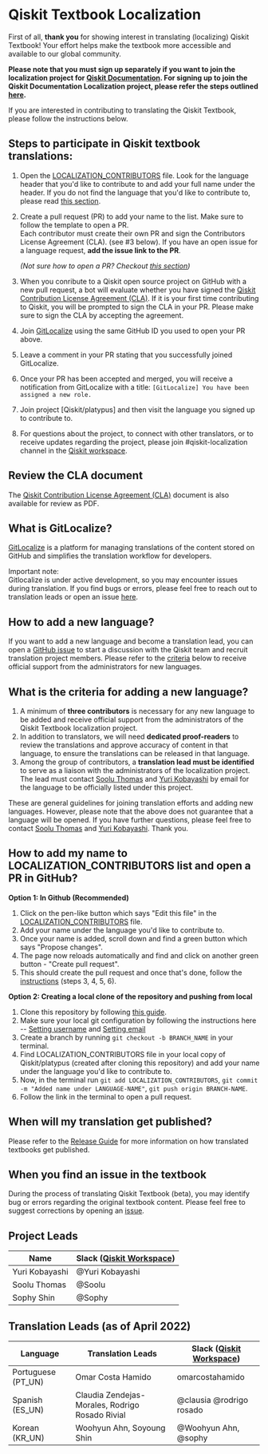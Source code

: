 # Qiskit Textbook Localization

First of all, **thank you** for showing interest in translating (localizing) Qiskit Textbook! Your effort helps make the textbook more accessible and available to our global community.

**Please note that you must sign up separately if you want to join the localization project for [Qiskit Documentation](https://qiskit.org/documentation/). For signing up to join the Qiskit Documentation Localization project, please refer the steps outlined [here](https://github.com/qiskit-community/qiskit-translations/blob/master/README.md).**

If you are interested in contributing to translating the Qiskit Textbook, please follow the instructions below.</br>

## Steps to participate in Qiskit textbook translations:

1. Open the [LOCALIZATION_CONTRIBUTORS](https://github.com/Qiskit/platypus/blob/main/LOCALIZATION_CONTRIBUTORS) file. Look for the language header that you'd like to contribute to and add your full name under the header. If you do not find the language that you'd like to contribute to, please read [this section](#how-to-add-a-new-language).<br/>
2. Create a pull request (PR) to add your name to the list. Make sure to follow the template to open a PR.<br/>
Each contributor must create their own PR and sign the Contributors License Agreement (CLA). (see #3 below).
If you have an open issue for a language request, **add the issue link to the PR**.

   _(Not sure how to open a PR? Checkout [this section](#how-to-add-my-name-to-textbook_contributors-list-and-open-a-pr-in-github))_
   
3. When you conribute to a Qiskit open source project on GitHub with a new pull request, a bot will evaluate whether you have signed the [Qiskit Contribution License Agreement (CLA)](https://qiskit.org/license/qiskit-cla.pdf). If it is your first time contributing to Qiskit, you will be prompted to sign the CLA in your PR. Please make sure to sign the CLA by accepting the agreement.<br/>
4. Join [GitLocalize](https://gitlocalize.com) using the same GitHub ID you used to open your PR above.  
5. Leave a comment in your PR stating that you successfully joined GitLocalize.
6. Once your PR has been accepted and merged, you will receive a notification from GitLocalize with a title: `[GitLocalize] You have been assigned a new role.`<br/>
7. Join project [Qiskit/platypus] and then visit the language you signed up to contribute to.<br/>
8. For questions about the project, to connect with other translators, or to receive updates regarding the project, please join #qiskit-localization channel in the [Qiskit workspace](https://qisk.it/join-slack). <br/>

## Review the CLA document

The [Qiskit Contribution License Agreement (CLA)](https://qiskit.org/license/qiskit-cla.pdf) document is also available for review as PDF.

## What is GitLocalize?

[GitLocalize](https://gitlocalize.com) is a platform for managing translations of the content stored on GitHub and simplifies the translation workflow for developers.

Important note:<br/>
Gitlocalize is under active development, so you may encounter issues during translation. If you find bugs or errors, please feel free to reach out to translation leads or open an issue [here](https://github.com/gitlocalize/gitlocalize-ibm/issues). 


## How to add a new language?

If you want to add a new language and become a translation lead, you can open a [GitHub issue](https://github.com/Qiskit/platypus/issues/new/choose) to start a discussion with the Qiskit team and recruit translation project members. Please refer to the [criteria](#what-is-the-criteria-for-adding-a-new-language) below to receive official support from the administrators for new languages.


## What is the criteria for adding a new language?

1. A minimum of **three contributors** is necessary for any new language to be added and receive official support from the administrators of the Qiskit Textbook localization project.<br/>
2. In addition to translators, we will need **dedicated proof-readers** to review the translations and approve accuracy of content in that language, to ensure the translations can be released in that language.<br/>
3. Among the group of contributors, a **translation lead must be identified** to serve as a liaison with the administrators of the localization project. The lead must contact [Soolu Thomas](mailto:soolu.thomas@ibm.com?subject=[GitHub]%20Qiskit%20Documentation%20Translation) and [Yuri Kobayashi](mailto:yurik@jp.ibm.com?subject=[GitHub]%20Qiskit%20Documentation%20Translation) by email for the language to be officially listed under this project. <br/>

These are general guidelines for joining translation efforts and adding new languages.
However, please note that the above does not guarantee that a language will be opened.
If you have further questions, please feel free to contact [Soolu Thomas](mailto:soolu.thomas@ibm.com?subject=[GitHub]%20Qiskit%20Documentation%20Translation) and [Yuri Kobayashi](mailto:yurik@jp.ibm.com?subject=[GitHub]%20Qiskit%20Documentation%20Translation). Thank you.


## How to add my name to LOCALIZATION_CONTRIBUTORS list and open a PR in GitHub?

**Option 1: In Github (Recommended)**
1. Click on the pen-like button which says "Edit this file" in the [LOCALIZATION_CONTRIBUTORS](https://github.com/Qiskit/platypus/blob/main/LOCALIZATION_CONTRIBUTORS) file.
2. Add your name under the language you'd like to contribute to.
3. Once your name is added, scroll down and find a green button which says "Propose changes".
4. The page now reloads automatically and find and click on another green button - "Create pull request".
5. This should create the pull request and once that's done, follow the [instructions](https://github.com/Qiskit/platypus/blob/main/TRANSLATIONS.md#steps-to-participate-in-qiskit-textbook-translations) (steps 3, 4, 5, 6).

**Option 2: Creating a local clone of the repository and pushing from local**
1. Clone this repository by following [this guide](https://docs.github.com/en/github/creating-cloning-and-archiving-repositories/cloning-a-repository-from-github/cloning-a-repository).
2. Make sure your local git configuration by following the instructions here -- [Setting username](https://docs.github.com/en/get-started/getting-started-with-git/setting-your-username-in-git) and [Setting email](https://docs.github.com/en/github/setting-up-and-managing-your-github-user-account/managing-email-preferences/setting-your-commit-email-address#setting-your-commit-email-address-in-git)
3. Create a branch by running `git checkout -b BRANCH_NAME` in your terminal.
4. Find LOCALIZATION_CONTRIBUTORS file in your local copy of Qiskit/platypus (created after cloning this repository) and add your name under the language you'd like to contribute to.
5. Now, in the terminal run `git add LOCALIZATION_CONTRIBUTORS`, `git commit -m "Added name under LANGUAGE-NAME"`, `git push origin BRANCH-NAME`. 
6. Follow the link in the terminal to open a pull request.

## When will my translation get published?

Please refer to the [Release Guide](https://github.com/Qiskit/platypus/blob/main/translations/release_guide.md) for more information on how translated textbooks get published.

## When you find an issue in the textbook

During the process of translating Qiskit Textbook (beta), you may identify bug or errors regarding the original textbook content. Please feel free to suggest corrections by opening an [issue](https://github.com/Qiskit/platypus/issues/new/choose).

## Project Leads

| Name | Slack ([Qiskit Workspace](https://qisk.it/join-slack)) |
| ---    | --- |
| Yuri Kobayashi | @Yuri Kobayashi |
| Soolu Thomas | @Soolu |
| Sophy Shin | @Sophy |


## Translation Leads (as of April 2022)

| **Language** | **Translation Leads** | **Slack ([Qiskit Workspace](https://qisk.it/join-slack))** |
| ---     | ---    | --- |
|  Portuguese (PT_UN)| Omar Costa Hamido | omarcostahamido | 
| Spanish (ES_UN)| Claudia Zendejas-Morales, Rodrigo Rosado Rivial | @clausia @rodrigo rosado |
| Korean (KR_UN)| Woohyun Ahn, Soyoung Shin | @Woohyun Ahn, @sophy |
